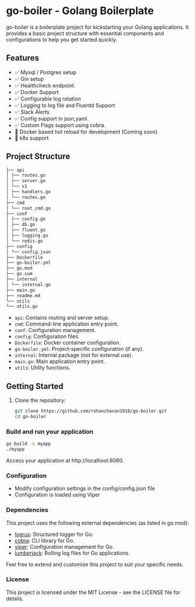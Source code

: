 # go-boiler - Golang Boilerplate

go-boiler is a boilerplate project for kickstarting your Golang applications. It provides a basic project structure with essential components and configurations to help you get started quickly.

## Features

- ✅ Mysql / Postgres setup
- ✅ Gin setup
- ✅ Healthcheck endpoint.
- ✅ Docker Support
- ✅ Configurable log rotation
- ✅ Logging to log file and Fluentd Support
- ✅ Slack Alerts
- ✅ Config support in json,yaml.
- ✅ Custom Flags support using cobra.
- 🔄 Docker based hot reload for development (Coming soon)
- 🔄 k8s support
  
## Project Structure

```sh
├── api
│ ├── routes.go
│ ├── server.go
│ └── v1
│ ├── handlers.go
│ └── routes.go
├── cmd
│ └── root_cmd.go
├── conf
│ ├── config.go
│ ├── db.go
│ ├── fluent.go
│ ├── logging.go
│ └── redis.go
├── config
│ └── config.json
├── Dockerfile
├── go-boiler.yml
├── go.mod
├── go.sum
├── internal
│ └── internal.go
├── main.go
├── readme.md
└── utils
└── utils.go
``````

- `api`: Contains routing and server setup.
- `cmd`: Command-line application entry point.
- `conf`: Configuration management.
- `config`: Configuration files.
- `Dockerfile`: Docker container configuration.
- `go-boiler.yml`: Project-specific configuration (if any).
- `internal`: Internal package (not for external use).
- `main.go`: Main application entry point.
- `utils`: Utility functions.

## Getting Started

1. Clone the repository:

   ```sh
   git clone https://github.com/rohanchavan1918/go-boiler.git
   cd go-boiler

### Build and run your application

```sh
go build -o myapp
./myapp
```

Access your application at http://localhost:8080.

### Configuration

- Modify configuration settings in the config/config.json file
- Configuration is loaded using Viper

### Dependencies

This project uses the following external dependencies (as listed in go.mod):

- [logrus](https://github.com/sirupsen/logrus): Structured logger for Go.
- [cobra](https://github.com/spf13/cobra): CLI library for Go.
- [viper](https://github.com/spf13/viper): Configuration management for Go.
- [lumberjack](https://github.com/natefinch/lumberjack.v2): Rolling log files for Go applications.

Feel free to extend and customize this project to suit your specific needs.

### License

This project is licensed under the MIT License - see the LICENSE file for details.